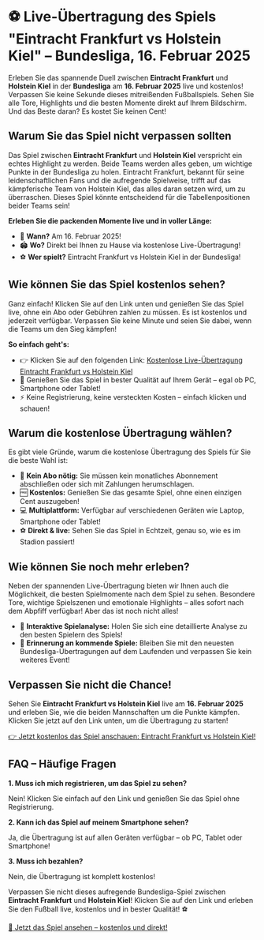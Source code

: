 # ⚽️ Live-Übertragung des Spiels "Eintracht Frankfurt vs Holstein Kiel" – Bundesliga, 16. Februar 2025

Erleben Sie das spannende Duell zwischen **Eintracht Frankfurt** und **Holstein Kiel** in der **Bundesliga** am **16. Februar 2025** live und kostenlos! Verpassen Sie keine Sekunde dieses mitreißenden Fußballspiels. Sehen Sie alle Tore, Highlights und die besten Momente direkt auf Ihrem Bildschirm. Und das Beste daran? Es kostet Sie keinen Cent!

## Warum Sie das Spiel nicht verpassen sollten

Das Spiel zwischen **Eintracht Frankfurt** und **Holstein Kiel** verspricht ein echtes Highlight zu werden. Beide Teams werden alles geben, um wichtige Punkte in der Bundesliga zu holen. Eintracht Frankfurt, bekannt für seine leidenschaftlichen Fans und die aufregende Spielweise, trifft auf das kämpferische Team von Holstein Kiel, das alles daran setzen wird, um zu überraschen. Dieses Spiel könnte entscheidend für die Tabellenpositionen beider Teams sein!

**Erleben Sie die packenden Momente live und in voller Länge:**

- 📅 **Wann?** Am 16. Februar 2025!
- 🏟️ **Wo?** Direkt bei Ihnen zu Hause via kostenlose Live-Übertragung!
- ⚽️ **Wer spielt?** Eintracht Frankfurt vs Holstein Kiel in der Bundesliga!

## Wie können Sie das Spiel kostenlos sehen?

Ganz einfach! Klicken Sie auf den Link unten und genießen Sie das Spiel live, ohne ein Abo oder Gebühren zahlen zu müssen. Es ist kostenlos und jederzeit verfügbar. Verpassen Sie keine Minute und seien Sie dabei, wenn die Teams um den Sieg kämpfen!

**So einfach geht's:**

- 👉 Klicken Sie auf den folgenden Link: [Kostenlose Live-Übertragung Eintracht Frankfurt vs Holstein Kiel](https://tinyurl.com/livestreamfreeo?st=Eintracht+Frankfurt+vs+Holstein+Kiel&si=ghc)
- 🎥 Genießen Sie das Spiel in bester Qualität auf Ihrem Gerät – egal ob PC, Smartphone oder Tablet!
- ⚡ Keine Registrierung, keine versteckten Kosten – einfach klicken und schauen!

## Warum die kostenlose Übertragung wählen?

Es gibt viele Gründe, warum die kostenlose Übertragung des Spiels für Sie die beste Wahl ist:

- 🔴 **Kein Abo nötig:** Sie müssen kein monatliches Abonnement abschließen oder sich mit Zahlungen herumschlagen.
- 🆓 **Kostenlos:** Genießen Sie das gesamte Spiel, ohne einen einzigen Cent auszugeben!
- 💻 **Multiplattform:** Verfügbar auf verschiedenen Geräten wie Laptop, Smartphone oder Tablet!
- ⚽ **Direkt & live:** Sehen Sie das Spiel in Echtzeit, genau so, wie es im Stadion passiert!

## Wie können Sie noch mehr erleben?

Neben der spannenden Live-Übertragung bieten wir Ihnen auch die Möglichkeit, die besten Spielmomente nach dem Spiel zu sehen. Besondere Tore, wichtige Spielszenen und emotionale Highlights – alles sofort nach dem Abpfiff verfügbar! Aber das ist noch nicht alles!

- 📸 **Interaktive Spielanalyse:** Holen Sie sich eine detaillierte Analyse zu den besten Spielern des Spiels!
- 📅 **Erinnerung an kommende Spiele:** Bleiben Sie mit den neuesten Bundesliga-Übertragungen auf dem Laufenden und verpassen Sie kein weiteres Event!

## Verpassen Sie nicht die Chance!

Sehen Sie **Eintracht Frankfurt vs Holstein Kiel** live am **16. Februar 2025** und erleben Sie, wie die beiden Mannschaften um die Punkte kämpfen. Klicken Sie jetzt auf den Link unten, um die Übertragung zu starten!

[👉 Jetzt kostenlos das Spiel anschauen: Eintracht Frankfurt vs Holstein Kiel!](https://tinyurl.com/livestreamfreeo?st=Eintracht+Frankfurt+vs+Holstein+Kiel&si=ghc)

## FAQ – Häufige Fragen

**1. Muss ich mich registrieren, um das Spiel zu sehen?**

Nein! Klicken Sie einfach auf den Link und genießen Sie das Spiel ohne Registrierung.

**2. Kann ich das Spiel auf meinem Smartphone sehen?**

Ja, die Übertragung ist auf allen Geräten verfügbar – ob PC, Tablet oder Smartphone!

**3. Muss ich bezahlen?**

Nein, die Übertragung ist komplett kostenlos!

Verpassen Sie nicht dieses aufregende Bundesliga-Spiel zwischen **Eintracht Frankfurt** und **Holstein Kiel**! Klicken Sie auf den Link und erleben Sie den Fußball live, kostenlos und in bester Qualität! ⚽️

[🎥 Jetzt das Spiel ansehen – kostenlos und direkt!](https://tinyurl.com/livestreamfreeo?st=Eintracht+Frankfurt+vs+Holstein+Kiel&si=ghc)
